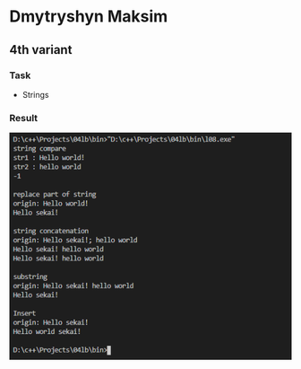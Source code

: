 # Dmytryshyn Maksim


## 4th variant


### Task


* Strings


### Result


![res](../../docs/images/l08/res.png)
